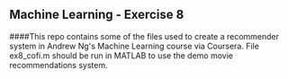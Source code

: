 ## Machine Learning - Exercise 8

####This repo contains some of the files used to create a recommender system in Andrew Ng's Machine Learning course via Coursera. File ex8_cofi.m should be run in MATLAB to use the demo movie recommendations system.
